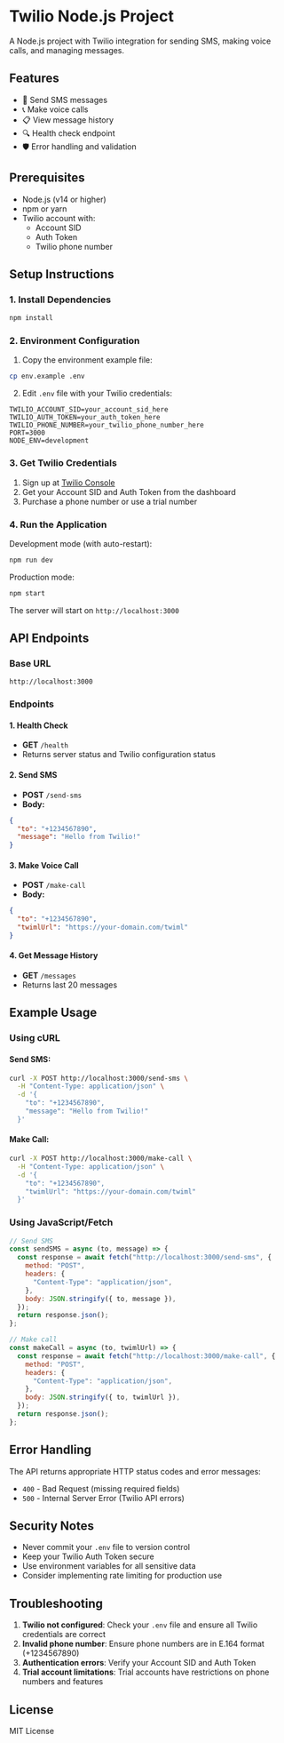 # Twilio Node.js Project

A Node.js project with Twilio integration for sending SMS, making voice calls, and managing messages.

## Features

- 📱 Send SMS messages
- 📞 Make voice calls
- 📋 View message history
- 🔍 Health check endpoint
- 🛡️ Error handling and validation

## Prerequisites

- Node.js (v14 or higher)
- npm or yarn
- Twilio account with:
  - Account SID
  - Auth Token
  - Twilio phone number

## Setup Instructions

### 1. Install Dependencies

```bash
npm install
```

### 2. Environment Configuration

1. Copy the environment example file:

```bash
cp env.example .env
```

2. Edit `.env` file with your Twilio credentials:

```env
TWILIO_ACCOUNT_SID=your_account_sid_here
TWILIO_AUTH_TOKEN=your_auth_token_here
TWILIO_PHONE_NUMBER=your_twilio_phone_number_here
PORT=3000
NODE_ENV=development
```

### 3. Get Twilio Credentials

1. Sign up at [Twilio Console](https://console.twilio.com/)
2. Get your Account SID and Auth Token from the dashboard
3. Purchase a phone number or use a trial number

### 4. Run the Application

Development mode (with auto-restart):

```bash
npm run dev
```

Production mode:

```bash
npm start
```

The server will start on `http://localhost:3000`

## API Endpoints

### Base URL

```
http://localhost:3000
```

### Endpoints

#### 1. Health Check

- **GET** `/health`
- Returns server status and Twilio configuration status

#### 2. Send SMS

- **POST** `/send-sms`
- **Body:**

```json
{
  "to": "+1234567890",
  "message": "Hello from Twilio!"
}
```

#### 3. Make Voice Call

- **POST** `/make-call`
- **Body:**

```json
{
  "to": "+1234567890",
  "twimlUrl": "https://your-domain.com/twiml"
}
```

#### 4. Get Message History

- **GET** `/messages`
- Returns last 20 messages

## Example Usage

### Using cURL

#### Send SMS:

```bash
curl -X POST http://localhost:3000/send-sms \
  -H "Content-Type: application/json" \
  -d '{
    "to": "+1234567890",
    "message": "Hello from Twilio!"
  }'
```

#### Make Call:

```bash
curl -X POST http://localhost:3000/make-call \
  -H "Content-Type: application/json" \
  -d '{
    "to": "+1234567890",
    "twimlUrl": "https://your-domain.com/twiml"
  }'
```

### Using JavaScript/Fetch

```javascript
// Send SMS
const sendSMS = async (to, message) => {
  const response = await fetch("http://localhost:3000/send-sms", {
    method: "POST",
    headers: {
      "Content-Type": "application/json",
    },
    body: JSON.stringify({ to, message }),
  });
  return response.json();
};

// Make call
const makeCall = async (to, twimlUrl) => {
  const response = await fetch("http://localhost:3000/make-call", {
    method: "POST",
    headers: {
      "Content-Type": "application/json",
    },
    body: JSON.stringify({ to, twimlUrl }),
  });
  return response.json();
};
```

## Error Handling

The API returns appropriate HTTP status codes and error messages:

- `400` - Bad Request (missing required fields)
- `500` - Internal Server Error (Twilio API errors)

## Security Notes

- Never commit your `.env` file to version control
- Keep your Twilio Auth Token secure
- Use environment variables for all sensitive data
- Consider implementing rate limiting for production use

## Troubleshooting

1. **Twilio not configured**: Check your `.env` file and ensure all Twilio credentials are correct
2. **Invalid phone number**: Ensure phone numbers are in E.164 format (+1234567890)
3. **Authentication errors**: Verify your Account SID and Auth Token
4. **Trial account limitations**: Trial accounts have restrictions on phone numbers and features

## License

MIT License
